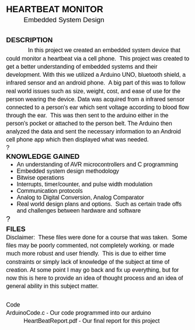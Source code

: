<h2 style="line-height: 1.38; margin-top: 0pt; margin-bottom: 0pt;"><strong><span style="font-size: 18pt; font-family: Arial; color: #050505; background-color: transparent; font-variant: normal; text-decoration: none; vertical-align: baseline; white-space: pre-wrap;">HEARTBEAT MONITOR</span></strong></h2>
<h4 style="line-height: 1.38; margin-top: 0pt; margin-bottom: 0pt; text-indent: 36pt;"><span style="font-size: 13.999999999999998pt; font-family: Arial; color: #050505; background-color: transparent; font-weight: 400; font-variant: normal; text-decoration: none; vertical-align: baseline; white-space: pre-wrap;">Embedded System Design</span></h4>
<h2 style="line-height: 1.38; margin-top: 0pt; margin-bottom: 0pt;">&nbsp;</h2>
<p style="line-height: 1.38; margin-top: 0pt; margin-bottom: 0pt;"><strong><span style="font-size: 13.999999999999998pt; font-family: Arial; color: #050505; background-color: transparent; font-variant: normal; text-decoration: none; vertical-align: baseline; white-space: pre-wrap;">DESCRIPTION</span></strong></p>
<p style="line-height: 1.38; margin-top: 0pt; margin-bottom: 0pt;"><span style="font-size: 15pt; font-family: Arial; color: #050505; background-color: transparent; font-weight: 400; font-variant: normal; text-decoration: none; vertical-align: baseline; white-space: pre-wrap;"> &nbsp;&nbsp;&nbsp;&nbsp;&nbsp;&nbsp;&nbsp;&nbsp;&nbsp;</span><span style="font-size: 12pt; font-family: Arial; color: #050505; background-color: transparent; font-weight: 400; font-variant: normal; text-decoration: none; vertical-align: baseline; white-space: pre-wrap;">&nbsp;In this project we created an embedded system device that could monitor a heartbeat via a cell phone. &nbsp;This project was created to get a better understanding of embedded systems and their development. With this we utilized a Arduino UNO, bluetooth shield, a infrared sensor and an android phone. &nbsp;A big part of this was to follow real world issues such as size, weight, cost, and ease of use for the person wearing the device. Data was acquired from a infrared sensor connected to a person's ear which sent voltage according to blood flow through the ear. &nbsp;This was then sent to the arduino either in the person's pocket or attached to the person belt. The Arduino then analyzed the data and sent the necessary information to an Android cell phone app which then displayed what was needed.</span></p>
<p style="line-height: 1.38; margin-top: 0pt; margin-bottom: 0pt;"><span style="font-size: 12pt; font-family: Arial; color: #050505; background-color: transparent; font-weight: 400; font-variant: normal; text-decoration: none; vertical-align: baseline; white-space: pre-wrap;">?</span></p>
<p style="line-height: 1.38; margin-top: 0pt; margin-bottom: 0pt;"><strong><span style="font-size: 13.999999999999998pt; font-family: Arial; color: #050505; background-color: transparent; font-variant: normal; text-decoration: none; vertical-align: baseline; white-space: pre-wrap;">KNOWLEDGE GAINED</span></strong></p>
<ul style="margin-top: 0pt; margin-bottom: 0pt;">
<li style="list-style-type: disc; font-size: 12pt; font-family: Arial; color: #050505; background-color: transparent; font-weight: 400; font-variant: normal; text-decoration: none; vertical-align: baseline; white-space: pre; margin-left: 4pt;"><span style="font-size: 12pt; font-family: Arial; color: #050505; background-color: transparent; font-weight: 400; font-variant: normal; text-decoration: none; vertical-align: baseline; white-space: pre-wrap;">An understanding of AVR microcontrollers and C programming</span></li>
<li style="list-style-type: disc; font-size: 12pt; font-family: Arial; color: #050505; background-color: transparent; font-weight: 400; font-variant: normal; text-decoration: none; vertical-align: baseline; white-space: pre; margin-left: 4pt;"><span style="font-size: 12pt; font-family: Arial; color: #050505; background-color: transparent; font-weight: 400; font-variant: normal; text-decoration: none; vertical-align: baseline; white-space: pre-wrap;">Embedded system design methodology</span></li>
<li style="list-style-type: disc; font-size: 12pt; font-family: Arial; color: #050505; background-color: transparent; font-weight: 400; font-variant: normal; text-decoration: none; vertical-align: baseline; white-space: pre; margin-left: 4pt;"><span style="font-size: 12pt; font-family: Arial; color: #050505; background-color: transparent; font-weight: 400; font-variant: normal; text-decoration: none; vertical-align: baseline; white-space: pre-wrap;">Bitwise operations</span></li>
<li style="list-style-type: disc; font-size: 12pt; font-family: Arial; color: #050505; background-color: transparent; font-weight: 400; font-variant: normal; text-decoration: none; vertical-align: baseline; white-space: pre; margin-left: 4pt;"><span style="font-size: 12pt; font-family: Arial; color: #050505; background-color: transparent; font-weight: 400; font-variant: normal; text-decoration: none; vertical-align: baseline; white-space: pre-wrap;">Interrupts, timer/counter, and pulse width modulation</span></li>
<li style="list-style-type: disc; font-size: 12pt; font-family: Arial; color: #050505; background-color: transparent; font-weight: 400; font-variant: normal; text-decoration: none; vertical-align: baseline; white-space: pre; margin-left: 4pt;"><span style="font-size: 12pt; font-family: Arial; color: #050505; background-color: transparent; font-weight: 400; font-variant: normal; text-decoration: none; vertical-align: baseline; white-space: pre-wrap;">Communication protocols</span></li>
<li style="list-style-type: disc; font-size: 12pt; font-family: Arial; color: #050505; background-color: transparent; font-weight: 400; font-variant: normal; text-decoration: none; vertical-align: baseline; white-space: pre; margin-left: 4pt;"><span style="font-size: 12pt; font-family: Arial; color: #050505; background-color: transparent; font-weight: 400; font-variant: normal; text-decoration: none; vertical-align: baseline; white-space: pre-wrap;">Analog to Digital Conversion, Analog Comparator</span></li>
<li style="list-style-type: disc; font-size: 12pt; font-family: Arial; color: #050505; background-color: transparent; font-weight: 400; font-variant: normal; text-decoration: none; vertical-align: baseline; white-space: pre; margin-left: 4pt;"><span style="font-size: 12pt; font-family: Arial; color: #050505; background-color: transparent; font-weight: 400; font-variant: normal; text-decoration: none; vertical-align: baseline; white-space: pre-wrap;">Real world design plans and options. &nbsp;Such as certain trade offs and challenges between hardware and software</span></li>
</ul>
<p style="line-height: 1.38; margin-top: 0pt; margin-bottom: 0pt;"><span style="font-size: 15pt; font-family: Arial; color: #050505; background-color: transparent; font-weight: 400; font-variant: normal; text-decoration: none; vertical-align: baseline; white-space: pre-wrap;">?</span></p>
<p style="line-height: 1.38; margin-top: 0pt; margin-bottom: 0pt;"><strong><span style="font-size: 13.999999999999998pt; font-family: Arial; color: #050505; background-color: transparent; font-variant: normal; text-decoration: none; vertical-align: baseline; white-space: pre-wrap;">FILES</span></strong></p>
<p style="line-height: 1.38; margin-top: 0pt; margin-bottom: 0pt;"><span style="font-size: 12pt; font-family: Arial; color: #050505; background-color: transparent; font-weight: 400; font-variant: normal; text-decoration: none; vertical-align: baseline; white-space: pre-wrap;">Disclaimer: &nbsp;These files were done for a course that was taken. &nbsp;Some files may be poorly commented, not completely working. or made much more robust and user friendly. &nbsp;This is due to either time constraints or simply lack of knowledge of the subject at time of creation. At some point I may go back and fix up everything, but for now this is here to provide an idea of thought process and an idea of general ability in this subject matter.</span></p>
<h2 style="line-height: 1.38; margin-top: 0pt; margin-bottom: 0pt;">&nbsp;</h2>
<p style="line-height: 1.38; margin-top: 0pt; margin-bottom: 0pt;"><span style="font-size: 12pt; font-family: Arial; color: #050505; background-color: transparent; font-weight: 400; font-variant: normal; text-decoration: none; vertical-align: baseline; white-space: pre-wrap;">Code</span></p>
<p style="line-height: 1.38; margin-top: 0pt; margin-bottom: 0pt;"><span style="font-size: 12pt; font-family: Arial; color: #050505; background-color: transparent; font-weight: 400; font-variant: normal; text-decoration: none; vertical-align: baseline; white-space: pre-wrap;">ArduinoCode.c - Our code programmed into our arduino</span></p>
<p style="line-height: 1.38; margin-top: 0pt; margin-bottom: 0pt; text-indent: 36pt;"><span style="font-size: 12pt; font-family: Arial; color: #050505; background-color: transparent; font-weight: 400; font-variant: normal; text-decoration: none; vertical-align: baseline; white-space: pre-wrap;">HeartBeatReport.pdf - Our final report for this project</span></p>